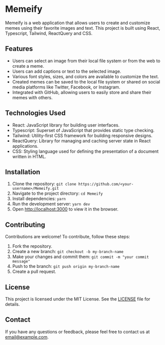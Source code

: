 # Memeify

Memeify is a web application that allows users to create and customize memes using their favorite images and text. This project is built using React, Typescript, Tailwind, ReactQuery and CSS.

## Features

- Users can select an image from their local file system or from the web to create a meme.
- Users can add captions or text to the selected image.
- Various font styles, sizes, and colors are available to customize the text.
- Created memes can be saved to the local file system or shared on social media platforms like Twitter, Facebook, or Instagram.
- Integrated with GitHub, allowing users to easily store and share their memes with others.

## Technologies Used

- React: JavaScript library for building user interfaces.
- Typescript: Superset of JavaScript that provides static type checking.
- Tailwind: Utility-first CSS framework for building responsive designs.
- ReactQuery: Library for managing and caching server state in React applications.
- CSS: Styling language used for defining the presentation of a document written in HTML.

## Installation

1. Clone the repository: `git clone https://github.com/<your-username>/Memeify.git`
2. Navigate to the project directory: `cd Memeify`
3. Install dependencies: `yarn`
4. Run the development server: `yarn dev`
5. Open [http://localhost:3000](http://localhost:3000) to view it in the browser.

## Contributing

Contributions are welcome! To contribute, follow these steps:

1. Fork the repository.
2. Create a new branch: `git checkout -b my-branch-name`
3. Make your changes and commit them: `git commit -m "your commit message"`
4. Push to the branch: `git push origin my-branch-name`
5. Create a pull request.

## License

This project is licensed under the MIT License. See the [LICENSE](LICENSE) file for details.

## Contact

If you have any questions or feedback, please feel free to contact us at [email@example.com](mailto:email@example.com).
